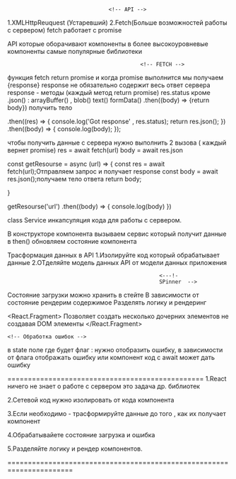                                     <!-- API -->
1.XMLHttpReuquest (Устаревший)
2.Fetch(Больше возможностей работы с сервером)
fetch работает с promise

API которые оборачивают компоненты в более высокоуровневые компоненты
самые популярные библиотеки 
<!-- Axios
    Superagent
    Got
    Request
    Reqwest   -->

                                              <!-- FETCH -->
функция fetch return promise и когда promise выполнится мы получаем {response}
response не обязательно содержит весь ответ сервера
response - методы (каждый метод return promise)
res.status
кроме .json() : arrayBuffer() , blob() text() formData()
.then((body) => {return body}) получить тело 

  .then((res) => { 
                console.log('Got response' , res.status);
                return res.json();
              })
              .then((body) => {
                console.log(body);
              });

чтобы получить данные с сервера нужно выполнить 2 вызова ( каждый вернет promise)
res = await fetch(url)
body = await res.json

const getResourse =  async (url) => {
  const res = await fetch(url);Отправляем запрос и получает response
  const body = await res.json();получаем тело ответа
  return body;

}

getResourse('url') 
.then((body) => {
  console.log(body)
})

class Service инкапсуляция кода для работы с сервером.

В конструкторе компонента вызываем сервис который получит данные
в then() обновляем состояние компонента 

Трасформация данных в API 
1.Изолируйте код который обрабатывает данные
2.ОТделяйте модель данных API от модели данных приложения 



                                                    <---!- 
                                                    SPinner  -->
Состояние загрузки можно хранить в стейте
В зависимости от состояние рендерим содержимое 
Разделять логику и рендеринг 

<React.Fragment>
      Позволяет создать несколько дочерних элементов не создавая DOM элементы
    </React.Fragment>


    <!-- Обработка ошибок -->

  в state поле где будет флаг : нужно отобразить ошибку, в зависимости от флага отображать ошибку или компонент
  код с await может дать ошибку

  ================================================
  1.React ничего не знает о работе с сервером это задача др. библиотек

  2.Сетевой код нужно изолировать от кода компонента

  3.Если необходимо  - трасформируйте данные до того , как их получает компонент

  4.Обрабатывайете состояние загрузка и ошибка

  5.Разделяйте логику и рендер компонентов.

  ======================================================================